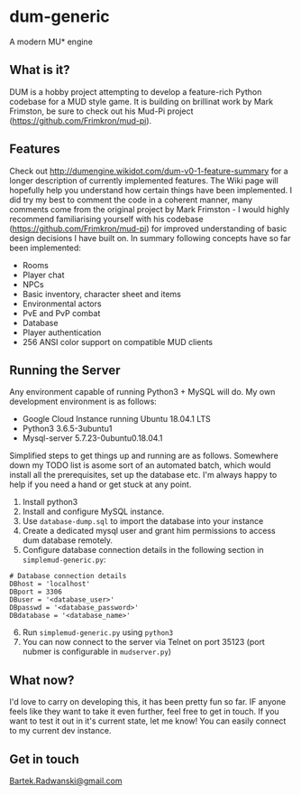 # dum-generic
A modern MU* engine

## What is it?
DUM is a hobby project attempting to develop a feature-rich Python codebase for a MUD style game. It is building on brillinat work by Mark Frimston, be sure to check out his Mud-Pi project (https://github.com/Frimkron/mud-pi).

## Features
Check out http://dumengine.wikidot.com/dum-v0-1-feature-summary for a longer description of currently implemented features. The Wiki page will hopefully help you understand how certain things have been implemented. I did try my best to comment the code in a coherent manner, many comments come from the original project by Mark Frimston - I would highly recommend familiarising yourself with his codebase (https://github.com/Frimkron/mud-pi) for improved understanding of basic design decisions I have built on. In summary following concepts have so far been implemented:
* Rooms
* Player chat
* NPCs
* Basic inventory, character sheet and items
* Environmental actors
* PvE and PvP combat
* Database
* Player authentication
* 256 ANSI color support on compatible MUD clients

## Running the Server
Any environment capable of running Python3 + MySQL will do. My own development environment is as follows:
- Google Cloud Instance running Ubuntu 18.04.1 LTS
- Python3 3.6.5-3ubuntu1
- Mysql-server 5.7.23-0ubuntu0.18.04.1

Simplified steps to get things up and running are as follows. Somewhere down my TODO list is asome sort of an automated batch, which would install all the prerequisites, set up the database etc. I'm always happy to help if you need a hand or get stuck at any point.

1. Install python3
2. Install and configure MySQL instance. 
3. Use `database-dump.sql` to import the database into your instance
4. Create a dedicated mysql user and grant him permissions to access dum database remotely.
5. Configure database connection details in the following section in `simplemud-generic.py`:
```
# Database connection details
DBhost = 'localhost'
DBport = 3306
DBuser = '<database_user>'
DBpasswd = '<database_password>'
DBdatabase = '<database_name>'
```
6. Run `simplemud-generic.py` using `python3`
7. You can now connect to the server via Telnet on port 35123 (port nubmer is configurable in `mudserver.py`)

## What now?
I'd love to carry on developing this, it has been pretty fun so far. IF anyone feels like they want to take it even further, feel free to get in touch. If you want to test it out in it's current state, let me know! You can easily connect to my current dev instance.

## Get in touch
Bartek.Radwanski@gmail.com
